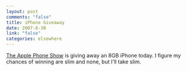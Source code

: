 ```yaml
--- 
layout: post
comments: "false"
title: iPhone Giveaway
date: 2007-8-30
link: "false"
categories: elsewhere
---
```

<a href="http://applephoneshow.com/index.php/win-an-iphone/" title="The Apple Phone Show">The Apple Phone Show</a> is giving away an 8GB iPhone today.  I figure my chances of winning are slim and none, but I'll take slim.
